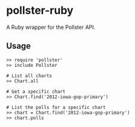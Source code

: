 pollster-ruby
=============

A Ruby wrapper for the Pollster API.


Usage
-------------

    >> require 'pollster'
    >> include Pollster

    # List all charts
    >> Chart.all

    # Get a specific chart
    >> Chart.find('2012-iowa-gop-primary')

    # List the polls for a specific chart
    >> chart = Chart.find('2012-iowa-gop-primary')
    >> chart.polls
